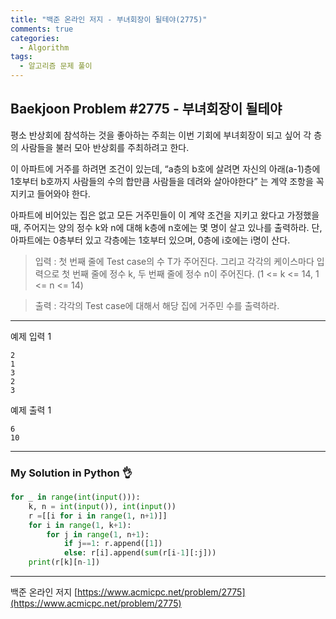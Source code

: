 ```yaml
---
title: "백준 온라인 저지 - 부녀회장이 될테야(2775)"
comments: true
categories:
  - Algorithm
tags:
  - 알고리즘 문제 풀이
---
```


## Baekjoon Problem #2775 - 부녀회장이 될테야

평소 반상회에 참석하는 것을 좋아하는 주희는 이번 기회에 부녀회장이 되고 싶어 각 층의 사람들을 불러 모아 반상회를 주최하려고 한다.

이 아파트에 거주를 하려면 조건이 있는데, “a층의 b호에 살려면 자신의 아래(a-1)층에 1호부터 b호까지 사람들의 수의 합만큼 사람들을 데려와 살아야한다” 는 계약 조항을 꼭 지키고 들어와야 한다.

아파트에 비어있는 집은 없고 모든 거주민들이 이 계약 조건을 지키고 왔다고 가정했을 때, 주어지는 양의 정수 k와 n에 대해 k층에 n호에는 몇 명이 살고 있나를 출력하라. 단, 아파트에는 0층부터 있고 각층에는 1호부터 있으며, 0층에 i호에는 i명이 산다.

> 입력
> : 첫 번째 줄에 Test case의 수 T가 주어진다. 그리고 각각의 케이스마다 입력으로 첫 번째 줄에 정수 k, 두 번째 줄에 정수 n이 주어진다. (1 <= k <= 14, 1 <= n <= 14)

> 출력
> : 각각의 Test case에 대해서 해당 집에 거주민 수를 출력하라.

***
예제 입력 1
```
2
1
3
2
3
```

예제 출력 1
```
6
10
```

***
### My Solution in Python :ok_hand:

```python
for _ in range(int(input())):
    k, n = int(input()), int(input())
    r =[[i for i in range(1, n+1)]]
    for i in range(1, k+1):
        for j in range(1, n+1):
            if j==1: r.append([1])
            else: r[i].append(sum(r[i-1][:j]))
    print(r[k][n-1])
```

***
백준 온라인 저지 [https://www.acmicpc.net/problem/2775](https://www.acmicpc.net/problem/2775)
